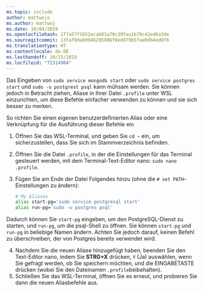 ```yaml
---
ms.topic: include
author: mattwojo
ms.author: mattwoj
ms.date: 10/04/2019
ms.openlocfilehash: 2f7a57f1652ecab81a70c39faa1b70c42ed6a3de
ms.sourcegitcommit: 13faf9dab9946295986f8edd79b5fae0db4ed0f6
ms.translationtype: HT
ms.contentlocale: de-DE
ms.lasthandoff: 10/15/2019
ms.locfileid: "72314904"
---
```

Das Eingeben von `sudo service mongodb start` oder `sudo service postgres start` und `sudo -u postgrest psql` kann mühsam werden.  Sie können jedoch in Betracht ziehen, Aliase in Ihrer Datei `.profile` unter WSL einzurichten, um diese Befehle einfacher verwenden zu können und sie sich besser zu merken. 

So richten Sie einen eigenen benutzerdefinierten Alias oder eine Verknüpfung für die Ausführung dieser Befehle ein

1. Öffnen Sie das WSL-Terminal, und geben Sie `cd ~` ein, um sicherzustellen, dass Sie sich im Stammverzeichnis befinden.
2. Öffnen Sie die Datei `.profile`, in der die Einstellungen für das Terminal gesteuert werden, mit dem Terminal-Text-Editor nano: `sudo nano .profile`.
3. Fügen Sie am Ende der Datei Folgendes hinzu (ohne die `# set PATH`-Einstellungen zu ändern):

    ```bash
    # My Aliases
    alias start-pg='sudo service postgresql start'
    alias run-pg='sudo -u postgres psql'
    ```

Dadurch können Sie `start-pg` eingeben, um den PostgreSQL-Dienst zu starten, und `run-pg`, um die psql-Shell zu öffnen. Sie können `start-pg` und `run-pg` in beliebige Namen ändern. Achten Sie jedoch darauf, keinen Befehl zu überschreiben, der von Postgres bereits verwendet wird.

4. Nachdem Sie die neuen Aliase hinzugefügt haben, beenden Sie den Text-Editor nano, indem Sie **STRG+X** drücken, `Y` (Ja) auswählen, wenn Sie gefragt werden, ob Sie speichern möchten, und die EINGABETASTE drücken (wobei Sie den Dateinamen `.profile`beibehalten).
5. Schließen Sie das WSL-Terminal, öffnen Sie es erneut, und probieren Sie dann die neuen Aliasbefehle aus.
